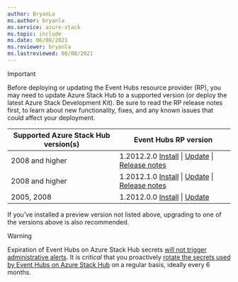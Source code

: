 ```yaml
---
author: BryanLa
ms.author: bryanla
ms.service: azure-stack
ms.topic: include
ms.date: 06/08/2021
ms.reviewer: bryanla
ms.lastreviewed: 06/08/2021
---
```

<!-- TODO - For each release: add AzS Hub build number, Event Hubs RP version number, & corresponding Event Hubs release notes text/link -->
> [!IMPORTANT]
> Before deploying or updating the Event Hubs resource provider (RP), you may need to update Azure Stack Hub to a supported version (or deploy the latest Azure Stack Development Kit). Be sure to read the RP release notes first, to learn about new functionality, fixes, and any known issues that could affect your deployment.
>
> | Supported Azure Stack Hub version(s) | Event Hubs RP version |
> |-----|---|
> | 2008 and higher | 1.2012.2.0 [Install](../operator/event-hubs-rp-install.md) \| [Update](../operator/resource-provider-apply-updates.md) \| [Release notes](../operator/event-hubs-rp-release-1-2012-20.md) |
> | 2008 and higher | 1.2012.1.0 [Install](../operator/event-hubs-rp-install.md) \| [Update](../operator/resource-provider-apply-updates.md) \| [Release notes](../operator/event-hubs-rp-release-1-2012-10.md) |
> | 2005, 2008 | 1.2012.0.0 [Install](../operator/event-hubs-rp-install.md) \| [Update](../operator/resource-provider-apply-updates.md) |
> 
> If you've installed a preview version not listed above, upgrading to one of the versions above is also recommended.

> [!WARNING]
> Expiration of Event Hubs on Azure Stack Hub secrets [will not trigger administrative alerts](../operator/event-hubs-rp-release-1-2012-20.md#secret-expiration-does-not-trigger-an-alert). It is *critical* that you proactively [rotate the secrets used by Event Hubs on Azure Stack Hub](../operator/event-hubs-rp-rotate-secrets.md) on a regular basis, ideally every 6 months. 
